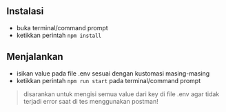 ## Instalasi
- buka terminal/command prompt
- ketikkan perintah `npm install`

## Menjalankan
- isikan value pada file .env sesuai dengan kustomasi masing-masing
- ketikkan perintah `npm run start` pada terminal/command prompt

> disarankan untuk mengisi semua value dari key di file .env agar tidak terjadi error saat di tes menggunakan postman!